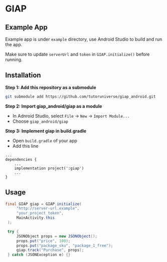# GIAP

## Example App

Example app is under `example` directory, use Android Studio to build and run the app.

Make sure to update `serverUrl` and `token` in `GIAP.initialize()` before running.

## Installation

**Step 1: Add this repository as a submodule**

```sh
git submodule add https://github.com/tutoruniverse/giap_android.git
```

**Step 2: Import giap_android/giap as a module**

- In Adnroid Studio, select `File` -> `New` -> `Import Module...`
- Choose `giap_android/giap`

**Step 3: Implement giap in build.gradle**

- Open `build.gradle` of your app
- Add this line

```text
...
dependencies {
    ...
    implementation project(':giap')
    ...
}
```

## Usage

```java
final GIAP giap = GIAP.initialize(
     "http://server-url.example",
     "your_project_token",
     MainActivity.this
 );

 try {
     JSONObject props = new JSONObject();
     props.put("price", 100);
     props.put("package_sku", "package_1_free");
     giap.track("Purchase", props);
 } catch (JSONException e) {}
```
